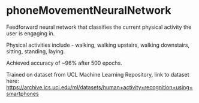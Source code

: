 # phoneMovementNeuralNetwork
Feedforward neural network that classifies the current physical activity the user is engaging in.

Physical activities include - walking, walking upstairs, walking downstairs, sitting, standing, laying.

Achieved accuracy of ~96% after 500 epochs.

Trained on dataset from UCL Machine Learning Repository, link to dataset here: https://archive.ics.uci.edu/ml/datasets/human+activity+recognition+using+smartphones
